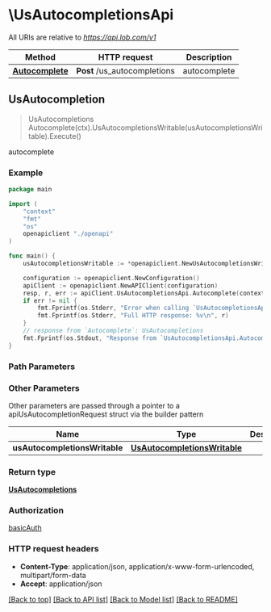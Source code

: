 # \UsAutocompletionsApi

All URIs are relative to *https://api.lob.com/v1*

Method | HTTP request | Description
------------- | ------------- | -------------
[**Autocomplete**](UsAutocompletionsApi.md#Autocomplete) | **Post** /us_autocompletions | autocomplete



## UsAutocompletion

> UsAutocompletions Autocomplete(ctx).UsAutocompletionsWritable(usAutocompletionsWritable).Execute()

autocomplete



### Example

```go
package main

import (
    "context"
    "fmt"
    "os"
    openapiclient "./openapi"
)

func main() {
    usAutocompletionsWritable := *openapiclient.NewUsAutocompletionsWritable("AddressPrefix_example") // UsAutocompletionsWritable | 

    configuration := openapiclient.NewConfiguration()
    apiClient := openapiclient.NewAPIClient(configuration)
    resp, r, err := apiClient.UsAutocompletionsApi.Autocomplete(context.Background()).UsAutocompletionsWritable(usAutocompletionsWritable).Execute()
    if err != nil {
        fmt.Fprintf(os.Stderr, "Error when calling `UsAutocompletionsApi.Autocomplete``: %v\n", err)
        fmt.Fprintf(os.Stderr, "Full HTTP response: %v\n", r)
    }
    // response from `Autocomplete`: UsAutocompletions
    fmt.Fprintf(os.Stdout, "Response from `UsAutocompletionsApi.Autocomplete`: %v\n", resp)
}
```

### Path Parameters



### Other Parameters

Other parameters are passed through a pointer to a apiUsAutocompletionRequest struct via the builder pattern


Name | Type | Description  | Notes
------------- | ------------- | ------------- | -------------
 **usAutocompletionsWritable** | [**UsAutocompletionsWritable**](UsAutocompletionsWritable.md) |  | 

### Return type

[**UsAutocompletions**](UsAutocompletions.md)

### Authorization

[basicAuth](../README.md#basicAuth)

### HTTP request headers

- **Content-Type**: application/json, application/x-www-form-urlencoded, multipart/form-data
- **Accept**: application/json

[[Back to top]](#) [[Back to API list]](../README.md#documentation-for-api-endpoints)
[[Back to Model list]](../README.md#documentation-for-models)
[[Back to README]](../README.md)

